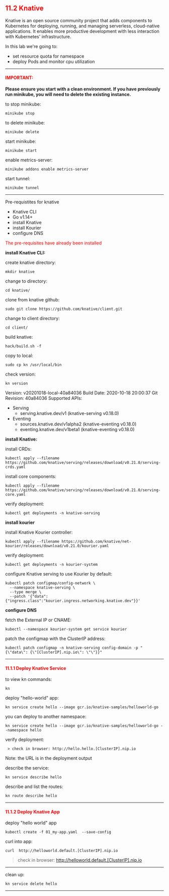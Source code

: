 ## <font color='red'> 11.2 Knative </font>
Knative is an open source community project that adds components to Kubernetes for deploying, running, and managing serverless, cloud-native applications. It enables more productive development with less interaction with Kubernetes' infrastructure.

In this lab we're going to:
* set resource quota for namespace
* deploy Pods and monitor cpu utilization

---

#### <font color='red'>IMPORTANT:</font> 
<strong>Please ensure you start with a clean environment. 
If you have previously run minikube, you will need to delete the existing instance.</strong>

to stop  minikube:
```
minikube stop
```
to delete  minikube:
```
minikube delete
```
start minikube:
```
minikube start
```
enable metrics-server:
```
minikube addons enable metrics-server
```
start tunnel:
```
minikube tunnel
```

--- 

Pre-requistites for knative
* Knative CLI
* Go v1.14+
* install Knative
* install Kourier
* configure DNS

<font color='red'>The pre-requisites have already been installed</font>


**install Knative CLI:**

create knative directory:
```
mkdir knative
```
change to directory:
```
cd knative/
```
clone from knative github:
```
sudo git clone https://github.com/knative/client.git
```
change to client directory:
```
cd client/
```
build knative:
```
hack/build.sh -f
```
copy to local:
```
sudo cp kn /usr/local/bin
```
check version:
```
kn version
```

Version:        v20201018-local-40a84036
Build Date:   2020-10-18 20:00:37
Git Revision: 40a84036
Supported APIs:
* Serving
  - serving.knative.dev/v1 (knative-serving v0.18.0)
* Eventing
  - sources.knative.dev/v1alpha2 (knative-eventing v0.18.0)
  - eventing.knative.dev/v1beta1 (knative-eventing v0.18.0)


**install Knative:**

install CRDs:
```
kubectl apply --filename https://github.com/knative/serving/releases/download/v0.21.0/serving-crds.yaml
```
install core components:
```
kubectl apply --filename https://github.com/knative/serving/releases/download/v0.21.0/serving-core.yaml
```
verify deployment:
```
kubectl get deployments -n knative-serving
```


**install kourier**

install Knative Kourier controller:
```
kubectl apply --filename https://github.com/knative/net-kourier/releases/download/v0.21.0/kourier.yaml
```
verify deployment:
```
kubectl get deployments -n kourier-system
```
configure Knative serving to use Kourier by default:
```
kubectl patch configmap/config-network \
  --namespace knative-serving \
  --type merge \
  --patch '{"data":{"ingress.class":"kourier.ingress.networking.knative.dev"}}'
```


**configure DNS**

fetch the External IP or CNAME:
```
kubectl --namespace kourier-system get service kourier
```
patch the configmap with the ClusterIP address:
```
kubectl patch configmap -n knative-serving config-domain -p "{\"data\": {\"[ClusterIP].nip.io\": \"\"}}"
```

---

#### <font color='red'> 11.1.1 Deploy Knative Service </font>

to view kn commands:
```
kn
```
deploy "hello-world" app:
```
kn service create hello --image gcr.io/knative-samples/helloworld-go
```
you can deploy to another namespace:
```
kn service create hello --image gcr.io/knative-samples/helloworld-go --namespace hello
```
verify deployment:
```
 > check in browser: http://hello.hello.[ClusterIP].nip.io
```
Note: the URL is in the deployment output

describe the service:
```
kn service describe hello
```
describe and list the routes:
```
kn route describe hello
```

---


#### <font color='red'> 11.1.2 Deploy Knative App </font>

deploy "hello world" app
```
kubectl create -f 01_my-app.yaml  --save-config
```
curl into app:
```
curl  http://helloworld.default.[ClusterIP].nip.io
```

 > check in browser: http://helloworld.default.[ClusterIP].nip.io

---


clean up:
```
kn service delete hello
```

---